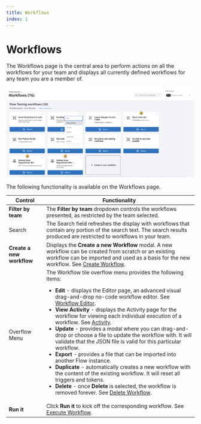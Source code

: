 ```yaml
---
title: Workflows
index: 1
---
```


# Workflows

The Workflows page is the central area to perform actions on all the workflows for your team and displays all currently defined workflows for any team you are a member of.

![Workflows Page](./assets/img/workflow-tile-dropdown.png)

The following functionality is available on the Workflows page.

| Control                   | Functionality                                                                                                                                                                                                                                                                                                                                                                                                                                                                                                                                                                                                                                                                                                                                                                                                                                                                                                                                                                                                                       |
| ------------------------- | ----------------------------------------------------------------------------------------------------------------------------------------------------------------------------------------------------------------------------------------------------------------------------------------------------------------------------------------------------------------------------------------------------------------------------------------------------------------------------------------------------------------------------------------------------------------------------------------------------------------------------------------------------------------------------------------------------------------------------------------------------------------------------------------------------------------------------------------------------------------------------------------------------------------------------------------------------------------------------------------------------------------------------------- |
| **Filter by team**        | The **Filter by team** dropdown controls the workflows presented, as restricted by the team selected.                                                                                                                                                                                                                                                                                                                                                                                                                                                                                                                                                                                                                                                                                                                                                                                                                                                                                                                               |
| Search                    | The Search field refreshes the display with workflows that contain any portion of the search text. The search results produced are restricted to workflows in your team.                                                                                                                                                                                                                                                                                                                                                                                                                                                                                                                                                                                                                                                                                                                                                                                                                                                            |
| **Create a new workflow** | Displays the **Create a new Workflow** modal. A new workflow can be created from scratch or an existing workflow can be imported and used as a basis for the new workflow. See [Create Workflow](/boomerang-flow/how-to-guide/create-workflow).                                                                                                                                                                                                                                                                                                                                                                                                                                                                                                                                                                                                                                                                                                                                                                                     |  |
| Overflow Menu             | The Workflow tile overflow menu provides the following items: <ul><li>**Edit** - displays the Editor page, an advanced visual drag-and-drop no-code workflow editor. See [Workflow Editor](/boomerang-flow/how-to-guide/workflow-editor). </li><li>**View Activity** - displays the Activity page for the workflow for viewing each individual execution of a workflow. See [Activity](/boomerang-flow/getting-to-know/activity).</li><li>**Update** - provides a modal where you can drag-and-drop or choose a file to update the workflow with. It will validate that the JSON file is valid for this particular workflow.</li><li>**Export** - provides a file that can be imported into another Flow instance.</li><li>**Duplicate** - automatically creates a new workflow with the content of the existing workflow. It will reset all triggers and tokens.</li><li> **Delete** - once **Delete** is selected, the workflow is removed forever. See [Delete Workflow](/boomerang-flow/how-to-guide/delete-workflow).</li><ul> |
| **Run it**                | Click **Run it** to kick off the corresponding workflow. See [Execute Workflow](/boomerang-flow/how-to-guide/execute-workflow).                                                                                                                                                                                                                                                                                                                                                                                                                                                                                                                                                                                                                                                                                                                                                                                                                                                                                                     |
